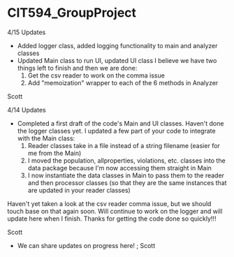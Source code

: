 # CIT594_GroupProject
4/15 Updates
- Added logger class, added logging functionality to main and analyzer classes
- Updated Main class to run UI, updated UI class
I believe we have two things left to finish and then we are done:
  1) Get the csv reader to work on the comma issue
  2) Add "memoization" wrapper to each of the 6 methods in Analyzer

Scott

4/14 Updates
- Completed a first draft of the code's Main and UI classes. Haven't done the logger classes yet. I updated a few part of your code to integrate with the Main class:
  1) Reader classes take in a file instead of a string filename (easier for me from the Main)
  2) I moved the population, allproperties, violations, etc. classes into the data package because I'm now accessing them straight in Main
  3) I now instantiate the data classes in Main to pass them to the reader and then processor classes (so that they are the same instances that are updated in your reader classes)

Haven't yet taken a look at the csv reader comma issue, but we should touch base on that again soon. Will continue to work on the logger and will update here when I finish. Thanks for getting the code done so quickly!!!

Scott
  
- We can share updates on progress here! ; Scott
